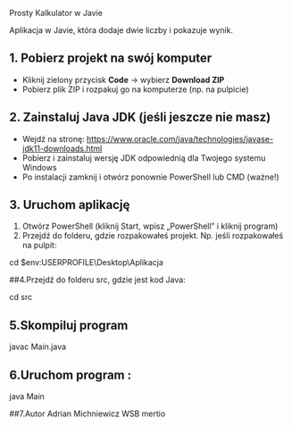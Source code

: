 Prosty Kalkulator w Javie

  Aplikacja w Javie, która dodaje dwie liczby i pokazuje wynik.



## 1. Pobierz projekt na swój komputer

- Kliknij zielony przycisk **Code** -> wybierz **Download ZIP**
- Pobierz plik ZIP i rozpakuj go na komputerze (np. na pulpicie)



## 2. Zainstaluj Java JDK (jeśli jeszcze nie masz)

- Wejdź na stronę: https://www.oracle.com/java/technologies/javase-jdk11-downloads.html
- Pobierz i zainstaluj wersję JDK odpowiednią dla Twojego systemu Windows
- Po instalacji zamknij i otwórz ponownie PowerShell lub CMD (ważne!)



## 3. Uruchom aplikację

1. Otwórz PowerShell (kliknij Start, wpisz „PowerShell” i kliknij program)
2. Przejdź do folderu, gdzie rozpakowałeś projekt. Np. jeśli rozpakowałeś na pulpit:

cd $env:USERPROFILE\Desktop\Aplikacja


##4.Przejdź do folderu src, gdzie jest kod Java:

cd src

## 5.Skompiluj program

javac Main.java

## 6.Uruchom program :
java Main
  




##7.Autor
Adrian Michniewicz
WSB mertio

